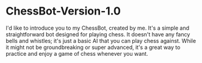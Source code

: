 # ChessBot-Version-1.0
I'd like to introduce you to my ChessBot, created by me. It's a simple and straightforward bot designed for playing chess. It doesn't have any fancy bells and whistles; it's just a basic AI that you can play chess against. While it might not be groundbreaking or super advanced, it's a great way to practice and enjoy a game of chess whenever you want.
